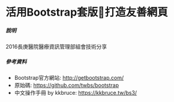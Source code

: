 # 活用Bootstrap套版打造友善網頁
##### 說明
2016長庚醫院醫療資訊管理部組會技術分享
##### 參考資料
- Bootstrap官方網站: http://getbootstrap.com/
- 原始碼: https://github.com/twbs/bootstrap
- 中文操作手冊 by kkbruce: https://kkbruce.tw/bs3/
